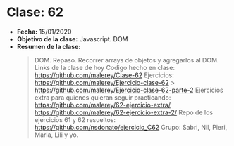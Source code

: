 # Clase: 62

- **Fecha:** 15/01/2020
- **Objetivo de la clase:** Javascript. DOM
- **Resumen de la clase:**
  > DOM. Repaso. Recorrer arrays de objetos y agregarlos al DOM.
  > Links de la clase de hoy
  > Codigo hecho en clase: https://github.com/malerey/Clase-62
  > Ejercicios:
  > https://github.com/malerey/Ejercicio-clase-62 > https://github.com/malerey/Ejercicio-clase-62-parte-2
  > Ejercicios extra para quienes quieran seguir practicando:
  > https://github.com/malerey/62-ejercicio-extra/
  > https://github.com/malerey/62-ejercicio-extra-2/
  > Repo de los ejercicios 61 y 62 resueltos: https://github.com/nsdonato/ejercicio_C62
  > Grupo: Sabri, Nil, Pieri, Maria, Lili y yo.
